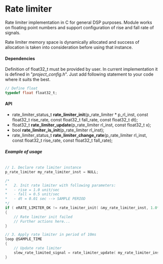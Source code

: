 # Rate limiter
Rate limiter implementation in C for general DSP purposes. Module works on floating point numbers and support configuration of rise and fall rate of signals. 

Rate limiter memory space is dynamically allocated and success of allocation is taken into consideration before using that instance.

#### Dependencies
Definition of float32_t must be provided by user. In current implementation it is defined in "*project_config.h*". Just add following statement to your code where it suits the best.

```C
// Define float
typedef float float32_t;
```

 #### API

 - rate_limiter_status_t **rate_limiter_init**(p_rate_limiter * p_rl_inst, const float32_t rise_rate, const float32_t fall_rate, const float32_t dt);
 - float32_t **rate_limiter_update**(p_rate_limiter rl_inst, const float32_t x);
 - bool **rate_limiter_is_init**(p_rate_limiter rl_inst);
 - rate_limiter_status_t **rate_limiter_change_rate**(p_rate_limiter rl_inst, const float32_t rise_rate, const float32_t fall_rate);


##### Example of usage

```C

// 1. Declare rate limiter instance
p_rate_limiter my_rate_limiter_inst = NULL;

/* 
*   2. Init rate limiter with following parameters:
*   - rise = 1.0 unit/sec
*   - fall = 0.5 unit/sec
*   - dt = 0.01 sec --> SAMPLE PERIOD
*/ 
if ( eRATE_LIMITER_OK != rate_limiter_init( &my_rate_limiter_inst, 1.0f, 0.5f, 0.01f ))
{
    // Rate limiter init failed
    // Further actions here...
}

// 3. Apply rate limiter in period of 10ms
loop @SAMPLE_TIME
{
    // Update rate limiter
    slew_rate_limited_signal = rate_limiter_update( my_rate_limiter_inst, raw_signal );
}

```